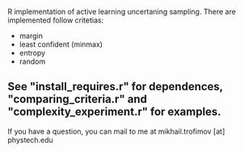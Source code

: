 R implementation of active learning uncertaning sampling.
There are implemented follow critetias:
- margin
- least confident (minmax)
- entropy
- random

See "install\_requires.r" for dependences, "comparing\_criteria.r" and "complexity\_experiment.r" for examples.
-----------------------------
If you have a question, you can mail to me at
mikhail.trofimov [at] phystech.edu
